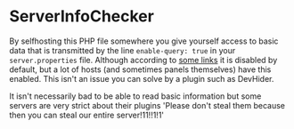 # ServerInfoChecker
By selfhosting this PHP file somewhere you give yourself access to basic data that is transmitted by the line `enable-query: true` in your `server.properties` file. Although according to [some links](https://minecraft.gamepedia.com/Server.properties) it is disabled by default, but a lot of hosts (and sometimes panels themselves) have this enabled. This isn't an issue you can solve by a plugin such as DevHider.

It isn't necessarily bad to be able to read basic information but some servers are very strict about their plugins 'Please don't steal them because then you can steal our entire server!11!!1!1'
